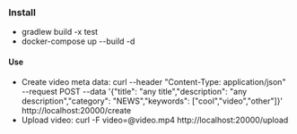### Install
- gradlew build -x test
- docker-compose up --build -d

#### Use
- Create video meta data: 
curl --header "Content-Type: application/json" --request POST --data '{"title": "any title","description": "any description","category": "NEWS","keywords": ["cool","video","other"]}' http://localhost:20000/create
- Upload video: 
curl -F video=@video.mp4  http://localhost:20000/upload
